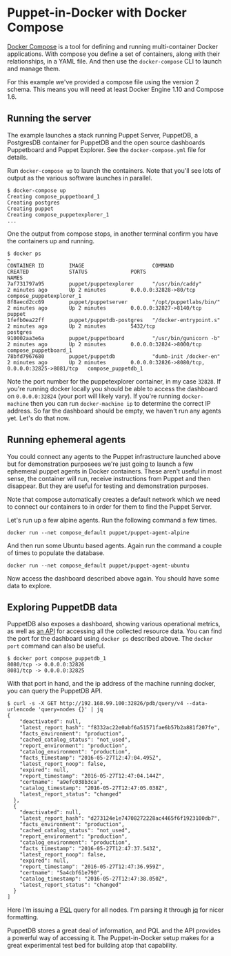 # Puppet-in-Docker with Docker Compose

[Docker Compose](https://docs.docker.com/compose/) is a tool for defining and
running multi-container Docker applications. With compose you define a
set of containers, along with their relationships, in a YAML file. And
then use the `docker-compose` CLI to launch and manage them.

For this example we've provided a compose file using the version 2
schema. This means you will need at least Docker Engine 1.10 and Compose
1.6.

## Running the server

The example launches a stack running Puppet Server, PuppetDB, a
PostgresDB container for PuppetDB and the open source dashboards
Puppetboard and Puppet Explorer. See the `docker-compose.yml` file for
details.

Run `docker-compose up` to launch the containers. Note that you'll see
lots of output as the various software launches in parallel.

```
$ docker-compose up
Creating compose_puppetboard_1
Creating postgres
Creating puppet
Creating compose_puppetexplorer_1
...
```

One the output from compose stops, in another terminal confirm you have the
containers up and running.

```
$ docker ps                                                                                                                                                                                                                                                             ~
CONTAINER ID        IMAGE                      COMMAND                  CREATED             STATUS              PORTS                                              NAMES
7af731797a95        puppet/puppetexplorer      "/usr/bin/caddy"         2 minutes ago       Up 2 minutes        0.0.0.0:32828->80/tcp                              compose_puppetexplorer_1
8f8aecd2cc69        puppet/puppetserver        "/opt/puppetlabs/bin/"   2 minutes ago       Up 2 minutes        0.0.0.0:32827->8140/tcp                            puppet
1fefb0ea22ff        puppet/puppetdb-postgres   "/docker-entrypoint.s"   2 minutes ago       Up 2 minutes        5432/tcp                                           postgres
910002aa3e6a        puppet/puppetboard         "/usr/bin/gunicorn -b"   2 minutes ago       Up 2 minutes        0.0.0.0:32824->8000/tcp                            compose_puppetboard_1
78bfd7967680        puppet/puppetdb            "dumb-init /docker-en"   2 minutes ago       Up 2 minutes        0.0.0.0:32826->8080/tcp, 0.0.0.0:32825->8081/tcp   compose_puppetdb_1
```

Note the port number for the puppetexplorer container, in my case `32828`. If
you're running docker locally you should be able to access the dashboard
on `0.0.0.0:32824` (your port will likely vary). If you're running
`docker-machine` then you can run `docker-machine ip` to determine the
correct IP address. So far the dashboard should be empty, we haven't run
any agents yet. Let's do that now.


## Running ephemeral agents

You could connect any agents to the Puppet infrastructure launched above
but for demonstration purposees we're just going to launch a few ephemeral
puppet agents in Docker containers. These aren't useful in most sense,
the container will run, receive instructions from Puppet and then disappear.
But they are useful for testing and demonstration purposes.

Note that compose automatically creates a default network which we need to
connect our containers to in order for them to find the Puppet Server.

Let's run up a few alpine agents. Run the following command a few times.

```
docker run --net compose_default puppet/puppet-agent-alpine
```

And then run some Ubuntu based agents. Again run the command a couple
of times to populate the database.

```
docker run --net compose_default puppet/puppet-agent-ubuntu
```

Now access the dashboard described above again. You should have some data
to explore.

## Exploring PuppetDB data

PuppetDB also exposes a dashboard, showing various operational metrics,
as well as [an API](https://docs.puppet.com/puppetdb/latest/api/) for
accessing all the collected resource data. You can find the port for the
dashboard using `docker ps` described above. The `docker port` command can
also be useful.

```
$ docker port compose_puppetdb_1
8080/tcp -> 0.0.0.0:32826
8081/tcp -> 0.0.0.0:32825
```

With that port in hand, and the ip address of the machine running docker,
you can query the PuppetDB API.

```
$ curl -s -X GET http://192.168.99.100:32826/pdb/query/v4 --data-urlencode 'query=nodes {}' | jq
{
    "deactivated": null,
    "latest_report_hash": "f8332ac22e0abf6a51571fae6b57b2a881f207fe",
    "facts_environment": "production",
    "cached_catalog_status": "not_used",
    "report_environment": "production",
    "catalog_environment": "production",
    "facts_timestamp": "2016-05-27T12:47:04.495Z",
    "latest_report_noop": false,
    "expired": null,
    "report_timestamp": "2016-05-27T12:47:04.144Z",
    "certname": "a9efc038b3ca",
    "catalog_timestamp": "2016-05-27T12:47:05.038Z",
    "latest_report_status": "changed"
  },
  {
    "deactivated": null,
    "latest_report_hash": "d273124e1e74708272228ac4465f6f1923100db7",
    "facts_environment": "production",
    "cached_catalog_status": "not_used",
    "report_environment": "production",
    "catalog_environment": "production",
    "facts_timestamp": "2016-05-27T12:47:37.543Z",
    "latest_report_noop": false,
    "expired": null,
    "report_timestamp": "2016-05-27T12:47:36.959Z",
    "certname": "5a4cbf61e790",
    "catalog_timestamp": "2016-05-27T12:47:38.050Z",
    "latest_report_status": "changed"
  }
]
```

Here I'm issuing a [PQL](https://docs.puppet.com/puppetdb/latest/api/query/v4/pql.html)
query for all nodes. I'm parsing it through [jq](https://stedolan.github.io/jq/) for
nicer formatting.

PuppetDB stores a great deal of information, and PQL and the API provides a
powerful way of accessing it. The Puppet-in-Docker setup makes for a great
experimental test bed for building atop that capability.
